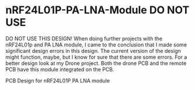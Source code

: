 # nRF24L01P-PA-LNA-Module DO NOT USE

DO NOT USE THIS DESIGN!
When doing further projects with the nRF24L01p and PA LNA module, I came to the conclusion that I made some significant design errors in this design.
The current version of the design might function, maybe, but I know for sure that there are some errors.
For a better design look at my Drone project. Both the drone PCB and the remote PCB have this module integrated on the PCB.

PCB Design for nRF24L01P PA LNA module
